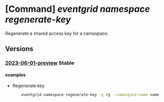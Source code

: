 # [Command] _eventgrid namespace regenerate-key_

Regenerate a shared access key for a namespace.

## Versions

### [2023-06-01-preview](/Resources/mgmt-plane/L3N1YnNjcmlwdGlvbnMve30vcmVzb3VyY2Vncm91cHMve30vcHJvdmlkZXJzL21pY3Jvc29mdC5ldmVudGdyaWQvbmFtZXNwYWNlcy97fS9yZWdlbmVyYXRla2V5/2023-06-01-preview.xml) **Stable**

<!-- mgmt-plane /subscriptions/{}/resourcegroups/{}/providers/microsoft.eventgrid/namespaces/{}/regeneratekey 2023-06-01-preview -->

#### examples

- Regenerate key
    ```bash
        eventgrid namespace regenerate-key -g rg --namespace-name name --key-name key1
    ```
